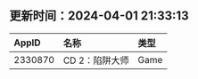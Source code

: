 ## 更新时间：2024-04-01 21:33:13
| AppID | 名称 | 类型  |
| :-------------------- | :----------------------------- | :----------- |
| 2330870 | CD 2：陷阱大师| Game |

